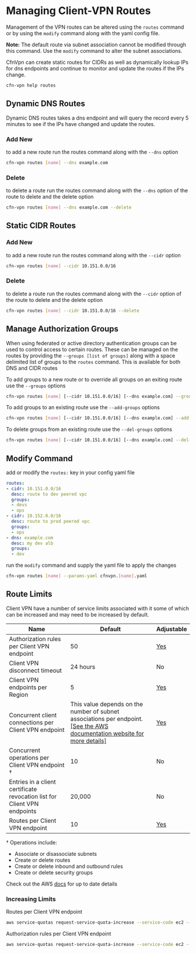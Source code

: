 # Managing Client-VPN Routes

Management of the VPN routes can be altered using the `routes` command or by using the `modify` command along with the yaml config file.

**Note:** The default route via subnet association cannot be modified through this command. Use the `modify` command to alter the subnet associations.

CfnVpn can create static routes for CIDRs as well as dynamically lookup IPs for dns endpoints and continue to monitor and update the routes if the IPs change.

```sh
cfn-vpn help routes
```

## Dynamic DNS Routes

Dynamic DNS routes takes a dns endpoint and will query the record every 5 minutes to see if the IPs have changed and update the routes.

### Add New

to add a new route run the routes command along with the `--dns` option

```sh
cfn-vpn routes [name] --dns example.com
```

### Delete

to delete a route run the routes command along with the `--dns` option of the route to delete and the delete option

```sh
cfn-vpn routes [name] --dns example.com --delete
```

## Static CIDR Routes

### Add New

to add a new route run the routes command along with the `--cidr` option

```sh
cfn-vpn routes [name] --cidr 10.151.0.0/16
```

### Delete

to delete a route run the routes command along with the `--cidr` option of the route to delete and the delete option

```sh
cfn-vpn routes [name] --cidr 10.151.0.0/16 --delete
```

## Manage Authorization Groups

When using federated or active directory authentication groups can be used to control access to certain routes. These can be managed on the routes by providing the `--groups [list of groups]` along with a space delimited list of groups to the `routes` command. This is available for both DNS and CIDR routes

To add groups to a new route or to override all groups on an exiting route use the `--groups` options

```sh
cfn-vpn routes [name] [--cidr 10.151.0.0/16] [--dns example.com] --groups devs ops
```

To add groups to an existing route use the `--add-groups` options

```sh
cfn-vpn routes [name] [--cidr 10.151.0.0/16] [--dns example.com] --add-groups admin
```

To delete groups from an existing route use the `--del-groups` options

```sh
cfn-vpn routes [name] [--cidr 10.151.0.0/16] [--dns example.com] --del-groups dev
```

## Modify Command

add or modify the `routes:` key in your config yaml file

```yaml
routes:
- cidr: 10.151.0.0/16
  desc: route to dev peered vpc
  groups:
  - devs
  - ops
- cidr: 10.152.0.0/16
  desc: route to prod peered vpc
  groups:
  - ops
- dns: example.com
  desc: my dev alb
  groups:
  - dev
```

run the `modify` command and supply the yaml file to apply the changes

```sh
cfn-vpn routes [name] --params-yaml cfnvpn.[name].yaml
```

## Route Limits

Client VPN have a number of service limits associated with it some of which can be increased and may need to be increased by default.

| Name | Default | Adjustable | 
| --- | --- | --- | 
| Authorization rules per Client VPN endpoint | 50 | [Yes](https://console.aws.amazon.com/servicequotas/home/services/ec2/quotas/L-9A1BC94B) | 
| Client VPN disconnect timeout | 24 hours | No | 
| Client VPN endpoints per Region | 5 | [Yes](https://console.aws.amazon.com/servicequotas/home/services/ec2/quotas/L-8EA77D34) | 
| Concurrent client connections per Client VPN endpoint |  This value depends on the number of subnet associations per endpoint\. [\[See the AWS documentation website for more details\]](http://docs.aws.amazon.com/vpn/latest/clientvpn-admin/limits.html)  | [Yes](https://console.aws.amazon.com/servicequotas/home/services/ec2/quotas/L-C4B238BF) | 
| Concurrent operations per Client VPN endpoint † | 10 | No | 
| Entries in a client certificate revocation list for Client VPN endpoints | 20,000 | No | 
| Routes per Client VPN endpoint | 10 | [Yes](https://console.aws.amazon.com/servicequotas/home/services/ec2/quotas/L-401D78F7) | 

† Operations include:
+ Associate or disassociate subnets
+ Create or delete routes
+ Create or delete inbound and outbound rules
+ Create or delete security groups

Check out the AWS [docs](https://docs.aws.amazon.com/vpn/latest/clientvpn-admin/limits.html) for up to date details

### Increasing Limits

Routes per Client VPN endpoint

```sh
aws service-quotas request-service-quota-increase --service-code ec2 --quota-code L-401D78F7 --desired-value 20
```

Authorization rules per Client VPN endpoint

```sh
aws service-quotas request-service-quota-increase --service-code ec2 --quota-code L-9A1BC94B --desired-value 75
```
